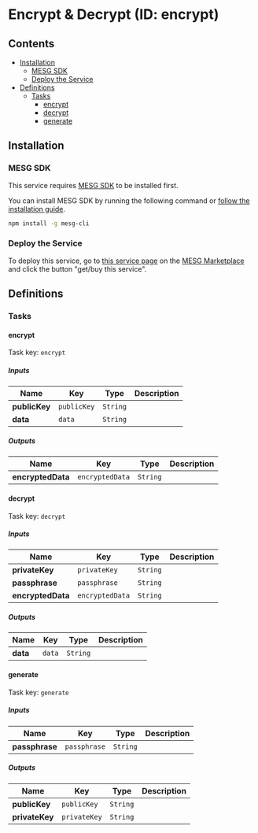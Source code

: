 # Encrypt &amp; Decrypt (ID: encrypt)



## Contents

- [Installation](#Installation)
  - [MESG SDK](#MESG-SDK)
  - [Deploy the Service](#Service)
- [Definitions](#Definitions)
  - [Tasks](#Tasks)
    - [encrypt](#encrypt)
    - [decrypt](#decrypt)
    - [generate](#generate)

## Installation

### MESG SDK

This service requires [MESG SDK](https://github.com/mesg-foundation/engine) to be installed first.

You can install MESG SDK by running the following command or [follow the installation guide](https://docs.mesg.com/guide/start-here/installation.html).

```bash
npm install -g mesg-cli
```

### Deploy the Service

To deploy this service, go to [this service page](https://marketplace.mesg.com/services/encrypt) on the [MESG Marketplace](https://marketplace.mesg.com) and click the button "get/buy this service".

## Definitions


### Tasks

<h4 id="encrypt">encrypt</h4>

Task key: `encrypt`



##### Inputs

| **Name** | **Key** | **Type** | **Description** |
| --- | --- | --- | --- |
| **publicKey** | `publicKey` | `String` |  |
| **data** | `data` | `String` |  |
  
##### Outputs

| **Name** | **Key** | **Type** | **Description** |
| --- | --- | --- | --- |
| **encryptedData** | `encryptedData` | `String` |  |
<h4 id="decrypt">decrypt</h4>

Task key: `decrypt`



##### Inputs

| **Name** | **Key** | **Type** | **Description** |
| --- | --- | --- | --- |
| **privateKey** | `privateKey` | `String` |  |
| **passphrase** | `passphrase` | `String` |  |
| **encryptedData** | `encryptedData` | `String` |  |
  
##### Outputs

| **Name** | **Key** | **Type** | **Description** |
| --- | --- | --- | --- |
| **data** | `data` | `String` |  |
<h4 id="generate">generate</h4>

Task key: `generate`



##### Inputs

| **Name** | **Key** | **Type** | **Description** |
| --- | --- | --- | --- |
| **passphrase** | `passphrase` | `String` |  |
  
##### Outputs

| **Name** | **Key** | **Type** | **Description** |
| --- | --- | --- | --- |
| **publicKey** | `publicKey` | `String` |  |
| **privateKey** | `privateKey` | `String` |  |

